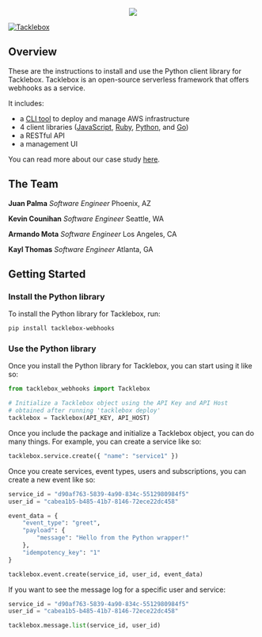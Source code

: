 <p align="center">
  <img src="https://i.imgur.com/s9Gvwsg.png">
</p>

[![Tacklebox](https://img.shields.io/badge/tacklebox-case%20study-blue)](https://tacklebox-webhooks.github.io)

## Overview

These are the instructions to install and use the Python client library for Tacklebox.
Tacklebox is an open-source serverless framework that offers webhooks as a service.

It includes:
- a [CLI tool](https://github.com/tacklebox-webhooks/cli) to deploy and manage AWS infrastructure
- 4 client libraries ([JavaScript](https://github.com/tacklebox-webhooks/javascript),
    [Ruby](https://github.com/tacklebox-webhooks/ruby),
    [Python](https://github.com/tacklebox-webhooks/python),
    and [Go](https://github.com/tacklebox-webhooks/golang))
- a RESTful API
- a management UI

You can read more about our case study [here](https://tacklebox-webhooks.github.io).

## The Team

**Juan Palma** *Software Engineer* Phoenix, AZ

**Kevin Counihan** *Software Engineer* Seattle, WA

**Armando Mota** *Software Engineer* Los Angeles, CA

**Kayl Thomas** *Software Engineer* Atlanta, GA

## Getting Started

### Install the Python library

To install the Python library for Tacklebox, run:

```bash
pip install tacklebox-webhooks
```

### Use the Python library

Once you install the Python library for Tacklebox, you can start using it like so:

```python
from tacklebox_webhooks import Tacklebox

# Initialize a Tacklebox object using the API Key and API Host
# obtained after running 'tacklebox deploy'
tacklebox = Tacklebox(API_KEY, API_HOST)
```

Once you include the package and initialize a Tacklebox object, you can do
many things. For example, you can create a service like so:

```python
tacklebox.service.create({ "name": "service1" })
```

Once you create services, event types, users and subscriptions,
you can create a new event like so:

```python
service_id = "d90af763-5839-4a90-834c-5512980984f5"
user_id = "cabea1b5-b485-41b7-8146-72ece22dc458"

event_data = {
    "event_type": "greet",
    "payload": {
        "message": "Hello from the Python wrapper!"
    },
    "idempotency_key": "1"
}

tacklebox.event.create(service_id, user_id, event_data)
```

If you want to see the message log for a specific user and service:

```python
service_id = "d90af763-5839-4a90-834c-5512980984f5"
user_id = "cabea1b5-b485-41b7-8146-72ece22dc458"

tacklebox.message.list(service_id, user_id)
```
